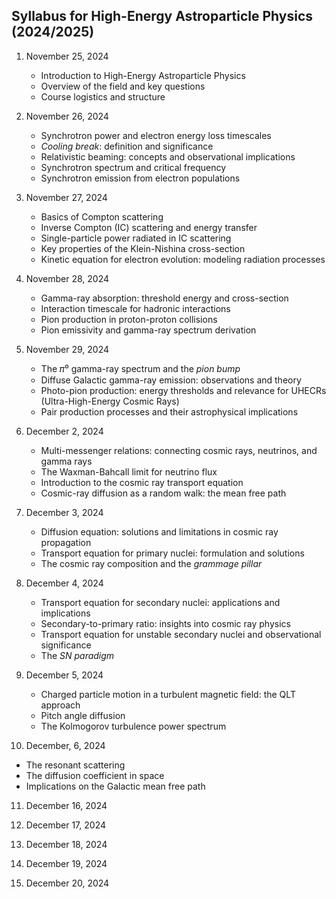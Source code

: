 ## Syllabus for High-Energy Astroparticle Physics (2024/2025)

1. November 25, 2024
   - Introduction to High-Energy Astroparticle Physics
   - Overview of the field and key questions  
   - Course logistics and structure  

2. November 26, 2024
   - Synchrotron power and electron energy loss timescales  
   - *Cooling break*: definition and significance  
   - Relativistic beaming: concepts and observational implications  
   - Synchrotron spectrum and critical frequency  
   - Synchrotron emission from electron populations  

3. November 27, 2024
   - Basics of Compton scattering  
   - Inverse Compton (IC) scattering and energy transfer  
   - Single-particle power radiated in IC scattering  
   - Key properties of the Klein-Nishina cross-section  
   - Kinetic equation for electron evolution: modeling radiation processes  

4. November 28, 2024
   - Gamma-ray absorption: threshold energy and cross-section  
   - Interaction timescale for hadronic interactions  
   - Pion production in proton-proton collisions  
   - Pion emissivity and gamma-ray spectrum derivation  

5. November 29, 2024
   - The 𝜋⁰ gamma-ray spectrum and the *pion bump*  
   - Diffuse Galactic gamma-ray emission: observations and theory  
   - Photo-pion production: energy thresholds and relevance for UHECRs (Ultra-High-Energy Cosmic Rays)  
   - Pair production processes and their astrophysical implications  

6. December 2, 2024 
   - Multi-messenger relations: connecting cosmic rays, neutrinos, and gamma rays  
   - The Waxman-Bahcall limit for neutrino flux  
   - Introduction to the cosmic ray transport equation  
   - Cosmic-ray diffusion as a random walk: the mean free path

7. December 3, 2024 
   - Diffusion equation: solutions and limitations in cosmic ray propagation  
   - Transport equation for primary nuclei: formulation and solutions  
   - The cosmic ray composition and the *grammage pillar*

8. December 4, 2024
   - Transport equation for secondary nuclei: applications and implications  
   - Secondary-to-primary ratio: insights into cosmic ray physics  
   - Transport equation for unstable secondary nuclei and observational significance
   - The *SN paradigm*

9. December 5, 2024
   - Charged particle motion in a turbulent magnetic field: the QLT approach
   - Pitch angle diffusion
   - The Kolmogorov turbulence power spectrum
  
10. December, 6, 2024
   - The resonant scattering
   - The diffusion coefficient in space
   - Implications on the Galactic mean free path

11. December 16, 2024

12. December 17, 2024

13. December 18, 2024

14. December 19, 2024

15. December 20, 2024

